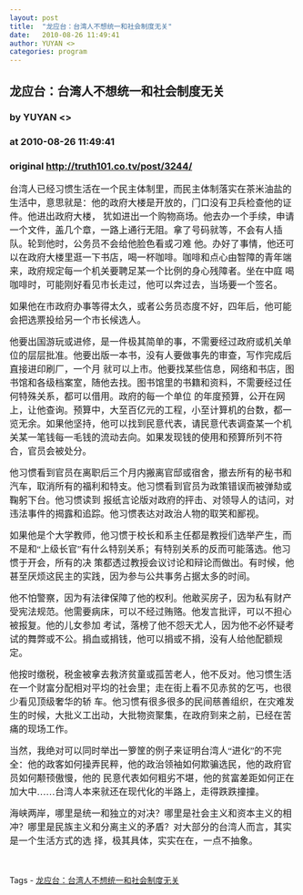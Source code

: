```yaml
---
layout: post
title:  "龙应台：台湾人不想统一和社会制度无关"
date:   2010-08-26 11:49:41
author: YUYAN <>
categories: program
---
```


## 龙应台：台湾人不想统一和社会制度无关
### by YUYAN <>
### at 2010-08-26 11:49:41
### original <http://truth101.co.tv/post/3244/>

<p><span style="font-size:16px"><span lang="ZH-CN" style="font-family:新細明體">台湾人已经习惯生活在一个民主体制里，而民主体制落实在茶米油盐的生活中，意思就是：他的政府大楼是开放的，门口没有卫兵检查他的证件。他进出政府大楼，</span><span lang="ZH-CN"> </span><span lang="ZH-CN" style="font-family:新細明體">犹如进出一个购物商场。他去办一个手续，申请一个文件，盖几个章，一路上通行无阻。拿了号码就等，不会有人插队。轮到他时，公务员不会给他脸色看或刁难</span><span lang="ZH-CN"> </span><span lang="ZH-CN" style="font-family:新細明體">他。办好了事情，他还可以在政府大楼里逛一下书店，喝一杯咖啡。咖啡和点心由智障的青年端来，政府规定每一个机关要聘足某一个比例的身心残障者。坐在中庭</span><span lang="ZH-CN"> </span><span lang="ZH-CN" style="font-family:新細明體">喝咖啡时，可能刚好看见市长走过，他可以奔过去，当场要一个签名。</span></span><span lang="EN-US"></span></p><p><span style="font-size:16px"><span lang="ZH-CN" style="font-family:新細明體">如果他在市政府办事等得太久，或者公务员态度不好，四年后，他可能会把选票投给另一个市长候选人。</span></span><span lang="EN-US"></span></p><p><span style="font-size:16px"><span lang="ZH-CN" style="font-family:新細明體">他要出国游玩或进修，是一件极其简单的事，不需要经过政府或机关单位的层层批准。他要出版一本书，没有人要做事先的审查，写作完成后直接进印刷厂，一个月</span><span lang="ZH-CN"> </span><span lang="ZH-CN" style="font-family:新細明體">就可以上市。他要找某些信息，网络和书店，图书馆和各级档案室，随他去找。图书馆里的书籍和资料，不需要经过任何特殊关系，都可以借用。政府的每一个单位</span><span lang="ZH-CN"> </span><span lang="ZH-CN" style="font-family:新細明體">的年度预算，公开在网上，让他查询。预算中，大至百亿元的工程，小至计算机的台数，都一览无余。如果他坚持，他可以找到民意代表，请民意代表调查某一个机</span><span lang="ZH-CN"> </span><span lang="ZH-CN" style="font-family:新細明體">关某一笔钱每一毛钱的流动去向。如果发现钱的使用和预算所列不符合，官员会被处分。</span></span><span lang="EN-US"></span></p><p><span style="font-size:16px"><span lang="ZH-CN" style="font-family:新細明體">他习惯看到官员在离职后三个月内搬离官邸或宿舍，撤去所有的秘书和汽车，取消所有的福利和特支。他习惯看到官员为政策错误而被弹劾或鞠躬下台。他习惯读到</span><span lang="ZH-CN"> </span><span lang="ZH-CN" style="font-family:新細明體">报纸言论版对政府的抨击、对领导人的诘问，对违法事件的揭露和追踪。他习惯表达对政治人物的取笑和鄙视。</span></span><span lang="EN-US"></span></p><p><span style="font-size:16px"><span lang="ZH-CN" style="font-family:新細明體">如果他是个大学教师，他习惯于校长和系主任都是教授们选举产生，而不是和“上级长官”有什么特别关系；有特别关系的反而可能落选。他习惯于开会，所有的决</span><span lang="ZH-CN"> </span><span lang="ZH-CN" style="font-family:新細明體">策都透过教授会议讨论和辩论而做出。有时候，他甚至厌烦这民主的实践，因为参与公共事务占据太多的时间。</span></span><span lang="EN-US"></span></p><p><span style="font-size:16px"><span lang="ZH-CN" style="font-family:新細明體">他不怕警察，因为有法律保障了他的权利。他敢买房子，因为私有财产受宪法规范。他需要病床，可以不经过贿赂。他发言批评，可以不担心被报复。他的儿女参加</span><span lang="ZH-CN"> </span><span lang="ZH-CN" style="font-family:新細明體">考试，落榜了他不怨天尤人，因为他不必怀疑考试的舞弊或不公。捐血或捐钱，他可以捐或不捐，没有人给他配额规定。</span></span><span lang="EN-US"></span></p><p><span style="font-size:16px"><span lang="ZH-CN" style="font-family:新細明體">他按时缴税，税金被拿去救济贫童或孤苦老人，他不反对。他习惯生活在一个财富分配相对平均的社会里；走在街上看不见赤贫的乞丐，也很少看见顶级奢华的轿</span><span lang="ZH-CN"> </span><span lang="ZH-CN" style="font-family:新細明體">车。他习惯有很多很多的民间慈善组织，在灾难发生的时候，大批义工出动，大批物资聚集，在政府到来之前，已经在苦痛的现场工作。</span></span><span lang="EN-US"></span></p><p><span style="font-size:16px"><span lang="ZH-CN" style="font-family:新細明體">当然，我绝对可以同时举出一箩筐的例子来证明台湾人“进化”的不完全：他的政客如何操弄民粹，他的政治领袖如何欺骗选民，他的政府官员如何颟顸傲慢，他的</span><span lang="ZH-CN"> </span><span lang="ZH-CN" style="font-family:新細明體">民意代表如何粗劣不堪，他的贫富差距如何正在加大中……台湾人本来就还在现代化的半路上，走得跌跌撞撞。</span></span><span lang="EN-US"></span></p><p><span style="font-size:16px"><span lang="ZH-CN" style="font-family:新細明體">海峡两岸，哪里是统一和独立的对决？哪里是社会主义和资本主义的相冲？哪里是民族主义和分离主义的矛盾？对大部分的台湾人而言，其实是一个生活方式的选</span><span lang="ZH-CN"> </span><span lang="ZH-CN" style="font-family:新細明體">择，极其具体，实实在在，一点不抽象。</span></span><span lang="EN-US"></span></p><br><br>Tags - <a href="http://truth101.co.tv/tags/%25E9%25BE%2599%25E5%25BA%2594%25E5%258F%25B0%25EF%25BC%259A%25E5%258F%25B0%25E6%25B9%25BE%25E4%25BA%25BA%25E4%25B8%258D%25E6%2583%25B3%25E7%25BB%259F%25E4%25B8%2580%25E5%2592%258C%25E7%25A4%25BE%25E4%25BC%259A%25E5%2588%25B6%25E5%25BA%25A6%25E6%2597%25A0%25E5%2585%25B3/" rel="tag">龙应台：台湾人不想统一和社会制度无关</a>